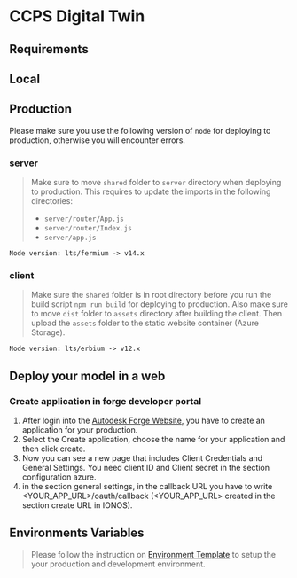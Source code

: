 # CCPS Digital Twin

## Requirements

## Local

## Production

Please make sure you use the following version of `node` for deploying to production, otherwise you will encounter errors.

### server

> Make sure to move `shared` folder to `server` directory when deploying to production. This requires to update the imports in the following directories:
>
> - `server/router/App.js`
> - `server/router/Index.js`
> - `server/app.js`

```shell
Node version: lts/fermium -> v14.x
```

### client

> Make sure the `shared` folder is in root directory before you run the build script `npm run build` for deploying to production.
> Also make sure to move `dist` folder to `assets` directory after building the client. Then upload the `assets` folder to the static website container (Azure Storage).

```shell
Node version: lts/erbium -> v12.x
```
## Deploy your model in a web
### Create application in forge developer portal
1. After login into the [Autodesk Forge Website](https://aps.autodesk.com/?mktvar002=5030950%7CSEM%7C17292865638%7C136462699666%7Ckwd-349085082457&mkwid=sNRzCTm4G%7Cpcrid%7C598884900698%7Cpkw%7Cautodesk%20forge%7Cpmt%7Ce%7Cpdv%7Cc%7Cslid%7C%7Cpgrid%7C136462699666%7Cptaid%7Ckwd-349085082457%7Cpid%7C&utm_medium=cpc&utm_source=google&utm_campaign=GGL_Cross_Forge_AMER_CA_Visits_SEM_BR_New_EX_ADSK_3455132_&utm_term=autodesk%20forge&utm_content=sNRzCTm4G%7Cpcrid%7C598884900698%7Cpkw%7Cautodesk%20forge%7Cpmt%7Ce%7Cpdv%7Cc%7Cslid%7C%7Cpgrid%7C136462699666%7Cptaid%7Ckwd-349085082457%7C&gclid=Cj0KCQjwy5maBhDdARIsAMxrkw0yL2WtAIpS_U3Mwp-qbiXuv-bZJLlVJunSe2E6294bqXaxw7fO8csaAtkYEALw_wcB&ef_id=YoUzQwAAAFzLiwN2:20221012142040:s), you have to create an application for your production.
2. Select the Create application, choose the name for your application and then click create.
3. Now you can see a new page that includes Client Credentials and General Settings. You need client ID and Client secret in the section configuration azure.
4. in the section general settings, in the callback URL you have to write
<YOUR_APP_URL>/oauth/callback (<YOUR_APP_URL> created in the section create URL in IONOS).

## Environments Variables
> Please follow the instruction on [Environment Template](./server/env_template.md) to setup the your production and development environment.
